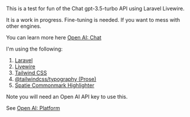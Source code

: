
<p>This is a test for fun of the Chat gpt-3.5-turbo API using Laravel Livewire.</p>
<p>It is a work in progress. Fine-tuning is needed. If you want to mess with other engines.</p>
<p>You can learn more here <a class="prose-p:underline" href="https://platform.openai.com/docs/api-reference/chat">Open AI: Chat</a></p>
<p>I'm using the following:</p>
<ol>
<li><a class="prose-p:underline" href="https://laravel.com/">Laravel</a></li>
<li><a class="prose-p:underline" href="https://laravel-livewire.com/">Livewire</a></li>
<li><a class="prose-p:underline" href="https://tailwindcss.com/">Tailwind CSS</a></li>
<li><a class="prose-p:underline" href="https://tailwindcss.com/docs/typography-plugin/">@tailwindcss/typography (Prose)</a></li>
<li><a class="prose-p:underline" href="https://github.com/spatie/commonmark-highlighter">Spatie Commonmark Highlighter</a></li>
</ol>
<p>Note you will need an Open AI API key to use this.</p>
<p>See <a class="prose-p:underline" href="https://platform.openai.com/">Open AI: Platform</a></p>
